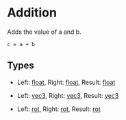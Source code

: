 
# Addition

Adds the value of a and b.

```
c = a + b
```

## Types

- Left: [float](/MdDocs/Types/Float.md), Right: [float](/MdDocs/Types/Float.md), Result: [float](/MdDocs/Types/Float.md)

- Left: [vec3](/MdDocs/Types/Vec3.md), Right: [vec3](/MdDocs/Types/Vec3.md), Result: [vec3](/MdDocs/Types/Vec3.md)

- Left: [rot](/MdDocs/Types/Rot.md), Right: [rot](/MdDocs/Types/Rot.md), Result: [rot](/MdDocs/Types/Rot.md)


